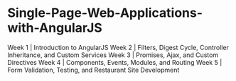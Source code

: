 # Single-Page-Web-Applications-with-AngularJS
Week 1 | Introduction to AngularJS
Week 2 | Filters, Digest Cycle, Controller Inheritance, and Custom Services
Week 3 | Promises, Ajax, and Custom Directives
Week 4 | Components, Events, Modules, and Routing
Week 5 | Form Validation, Testing, and Restaurant Site Development
